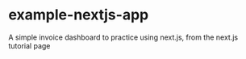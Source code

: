 # example-nextjs-app
A simple invoice dashboard to practice using next.js, from the next.js tutorial page
